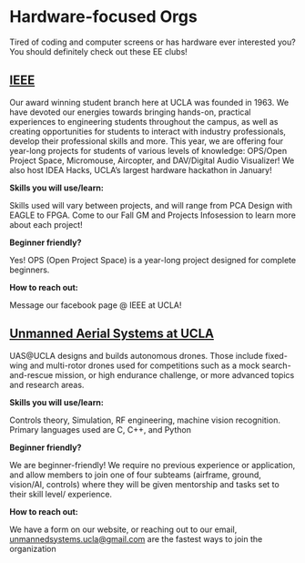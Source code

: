 
# Hardware-focused Orgs

Tired of coding and computer screens or has hardware ever interested you? You should definitely check out these EE clubs!

## [IEEE](http://ieeebruins.com/)

Our award winning student branch here at UCLA was founded in 1963. We have devoted our energies towards bringing hands-on, practical experiences to engineering students throughout the campus, as well as creating opportunities for students to interact with industry professionals, develop their professional skills and more. This year, we are offering four year-long projects for students of various levels of knowledge: OPS/Open Project Space, Micromouse, Aircopter, and DAV/Digital Audio Visualizer! We also host IDEA Hacks, UCLA’s largest hardware hackathon in January!

**Skills you will use/learn:**

Skills used will vary between projects, and will range from PCA Design with EAGLE to FPGA. Come to our Fall GM and Projects Infosession to learn more about each project!

**Beginner friendly?**

Yes! OPS (Open Project Space) is a year-long project designed for complete beginners.

**How to reach out:**

Message our facebook page @ IEEE at UCLA!

## [Unmanned Aerial Systems at UCLA](https://uasatucla.org/)

UAS@UCLA designs and builds autonomous drones. Those include fixed-wing and multi-rotor drones used for competitions such as a mock search-and-rescue mission, or high endurance challenge, or more advanced topics and research areas.

**Skills you will use/learn:**

Controls theory, Simulation, RF engineering, machine vision recognition. Primary languages used are C, C++, and Python

**Beginner friendly?**

We are beginner-friendly! We require no previous experience or application, and allow members to join one of four subteams (airframe, ground, vision/AI, controls) where they will be given mentorship and tasks set to their skill level/ experience.

**How to reach out:**

We have a form on our website, or reaching out to our email, unmannedsystems.ucla@gmail.com are the fastest ways to join the organization
